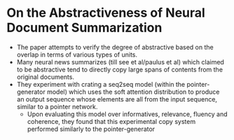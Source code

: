 # On the Abstractiveness of Neural Document Summarization
- The paper attempts to verify the degree of abstractive based on the overlap in terms of various types of units.
- Many neural news summarizes (till see et al/paulus et al) which claimed to be abstractive tend to directly copy large spans of contents from the original documents.
- They experiment with crating a seq2seq model (within the pointer-generator model) which uses the soft attention distribution to produce an output sequence whose elements are all from the input sequence, similar to a pointer network.
    - Upon evaluating this model over informatives, relevance, fluency and coherence, they found that this experimental copy system performed similarly to the pointer-generator